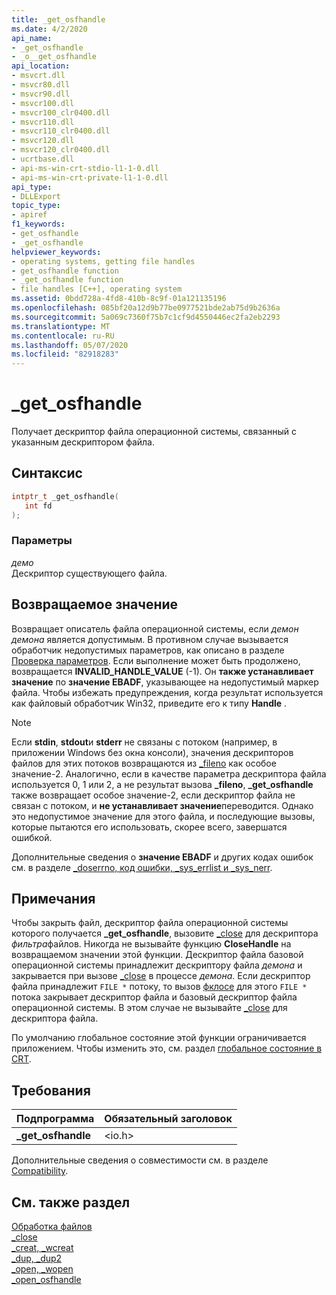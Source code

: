 ```yaml
---
title: _get_osfhandle
ms.date: 4/2/2020
api_name:
- _get_osfhandle
- _o__get_osfhandle
api_location:
- msvcrt.dll
- msvcr80.dll
- msvcr90.dll
- msvcr100.dll
- msvcr100_clr0400.dll
- msvcr110.dll
- msvcr110_clr0400.dll
- msvcr120.dll
- msvcr120_clr0400.dll
- ucrtbase.dll
- api-ms-win-crt-stdio-l1-1-0.dll
- api-ms-win-crt-private-l1-1-0.dll
api_type:
- DLLExport
topic_type:
- apiref
f1_keywords:
- get_osfhandle
- _get_osfhandle
helpviewer_keywords:
- operating systems, getting file handles
- get_osfhandle function
- _get_osfhandle function
- file handles [C++], operating system
ms.assetid: 0bdd728a-4fd8-410b-8c9f-01a121135196
ms.openlocfilehash: 085bf20a12d9b77be0977521bde2ab75d9b2636a
ms.sourcegitcommit: 5a069c7360f75b7c1cf9d4550446ec2fa2eb2293
ms.translationtype: MT
ms.contentlocale: ru-RU
ms.lasthandoff: 05/07/2020
ms.locfileid: "82918283"
---
```

# <a name="_get_osfhandle"></a>_get_osfhandle

Получает дескриптор файла операционной системы, связанный с указанным дескриптором файла.

## <a name="syntax"></a>Синтаксис

```C
intptr_t _get_osfhandle(
   int fd
);
```

### <a name="parameters"></a>Параметры

*демо*<br/>
Дескриптор существующего файла.

## <a name="return-value"></a>Возвращаемое значение

Возвращает описатель файла операционной системы, если *демон демона* является допустимым. В противном случае вызывается обработчик недопустимых параметров, как описано в разделе [Проверка параметров](../../c-runtime-library/parameter-validation.md). Если выполнение может быть продолжено, возвращается **INVALID_HANDLE_VALUE** (-1). Он **также устанавливает значение** по **значение EBADF**, указывающее на недопустимый маркер файла. Чтобы избежать предупреждения, когда результат используется как файловый обработчик Win32, приведите его к типу **Handle** .

> [!NOTE]
> Если **stdin**, **stdout**и **stderr** не связаны с потоком (например, в приложении Windows без окна консоли), значения дескрипторов файлов для этих потоков возвращаются из [_fileno](fileno.md) как особое значение-2. Аналогично, если в качестве параметра дескриптора файла используется 0, 1 или 2, а не результат вызова **_fileno**, **_get_osfhandle** также возвращает особое значение-2, если дескриптор файла не связан с потоком, и **не устанавливает значение**переводится. Однако это недопустимое значение для этого файла, и последующие вызовы, которые пытаются его использовать, скорее всего, завершатся ошибкой.

Дополнительные сведения о **значение EBADF** и других кодах ошибок см. в разделе [_doserrno, код ошибки, _sys_errlist и _sys_nerr](../../c-runtime-library/errno-doserrno-sys-errlist-and-sys-nerr.md).

## <a name="remarks"></a>Примечания

Чтобы закрыть файл, дескриптор файла операционной системы которого получается **_get_osfhandle**, вызовите [_close](close.md) для дескриптора *фильтра*файлов. Никогда не вызывайте функцию **CloseHandle** на возвращаемом значении этой функции. Дескриптор файла базовой операционной системы принадлежит дескриптору файла *демона* и закрывается при вызове [_close](close.md) в процессе *демона*. Если дескриптор файла принадлежит `FILE *` потоку, то вызов [фклосе](fclose-fcloseall.md) для этого `FILE *` потока закрывает дескриптор файла и базовый дескриптор файла операционной системы. В этом случае не вызывайте [_close](close.md) для дескриптора файла.

По умолчанию глобальное состояние этой функции ограничивается приложением. Чтобы изменить это, см. раздел [глобальное состояние в CRT](../global-state.md).

## <a name="requirements"></a>Требования

|Подпрограмма|Обязательный заголовок|
|-------------|---------------------|
|**_get_osfhandle**|\<io.h>|

Дополнительные сведения о совместимости см. в разделе [Compatibility](../../c-runtime-library/compatibility.md).

## <a name="see-also"></a>См. также раздел

[Обработка файлов](../../c-runtime-library/file-handling.md)<br/>
[_close](close.md)<br/>
[_creat, _wcreat](creat-wcreat.md)<br/>
[_dup, _dup2](dup-dup2.md)<br/>
[_open, _wopen](open-wopen.md)<br/>
[\_open_osfhandle](open-osfhandle.md)
